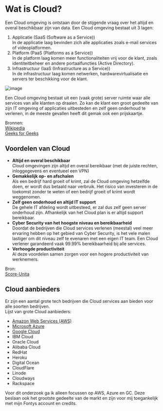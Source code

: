 # Wat is Cloud?
Een Cloud omgeving is ontstaan door de stijgende vraag over het altijd en overal beschikbaar zijn van data. Een Cloud omgeving bestaat uit 3 lagen:  
1. Applicatie (SaaS (Software as a Service))  
In de applicatie laag bevinden zich alle applicaties zoals e-mail services of videoplatformen.
3. Platform (PaaS (Platforms as a Service))  
In de platform laag komen meer functionaliteiten vrij voor de klant, zoals identiteitbeheer en andere portaalfuncties (Active Directory).
5. Infrastructuur (IaaS (Infrastructure as a Service))  
In de infrastructuur laag komen netwerken, hardwarevirtualisatie en servers ter beschikking voor de klant.  
  
![image](https://media.geeksforgeeks.org/wp-content/uploads/20221228112413/Cloud-Computing-Layers.png)
  
Een Cloud omgeving bestaat uit een (vaak grote) server ruimte waar alle services van alle klanten op draaien. Zo kan de klant een groot gedeelte van zijn IT omgeving of applicaties uitbesteden en zelf geen onderhoud te verlenen, in de meeste gevallen heeft dit gemak ook een prijskaartje.  
  
Bronnen:  
[Wikipedia](https://nl.wikipedia.org/wiki/Cloudcomputing)  
[Geeks for Geeks](https://www.geeksforgeeks.org/layered-architecture-of-cloud/)

## Voordelen van Cloud
- **Altijd en overal beschikbaar**  
Cloud omgevingen zijn altijd en overal bereikbaar (met de juiste rechten, inloggegevens en eventueel een VPN)
- **Gemakkelijk op- en afschalen**  
Als een bedrijf hard groeit of krimt, zal de Cloud omgeving hetzelfde doen, er wordt dus betaald naar verbruik. Het risico van investeren in de toekomst zonder te weten of een bedrijf groeit of krimt wordt weggenomen.
- **Zelf geen onderhoud en altijd IT support**  
De gehele IT afdeling wordt uitbesteed, er zal dus zelf geen server onderhoud zijn. Afhankelijk van het Cloud plan is er altijd support bereikbaar.
- **Cyber Security van het hoogste niveau en bereikbaarheid**  
Doordat de bedrijven die Cloud services verlenen (meestal) veel meer ervaring hebben op het gebied van Cyber Security, is het vele malen lastiger om dit niveau zelf te evenaren met een eigen IT team. Een Cloud verlener garandeerd vaak 99.99% bereikbaarheid bij alle services.
- **Verhoogde productiviteit**  
Al deze voordelen samen zorgen voor een hogere productiviteit van werknemers.  
  
Bron:  
[Score-Unita](https://www.score-utica.nl/blog/5-voordelen-van-werken-in-de-cloud)

## Cloud aanbieders
Er zijn een aantal grote tech bedrijven die Cloud services aan bieden voor alle soorten bedrijven.  
Lijst van grote Cloud aanbieders:
- [Amazon Web Services (AWS)](https://aws.amazon.com/free/?trk=3c7428a8-c52c-45ed-8072-8e2ba8bf9225&sc_channel=ps&ef_id=CjwKCAjw5pShBhB_EiwAvmnNV5_zK5hGcKc5QQHMmTa_TKb-ofNyoaxnM44Fct_hKMs3cWGSIFg1oRoCvLwQAvD_BwE:G:s&s_kwcid=AL!4422!3!649687334390!e!!g!!aws!19738730142!145148221566&all-free-tier.sort-by=item.additionalFields.SortRank&all-free-tier.sort-order=asc&awsf.Free%20Tier%20Types=*all&awsf.Free%20Tier%20Categories=*all)
- [Microsoft Azure](https://azure.microsoft.com/nl-nl/free/search/?&ef_id=CjwKCAjw5pShBhB_EiwAvmnNV2PaLREVxl7mffqL1Ck18v67o40Ysqy6SdhcO89yLbFdC0P0NmnXJBoCCXkQAvD_BwE:G:s&OCID=AIDcmmy4pl1olr_SEM_CjwKCAjw5pShBhB_EiwAvmnNV2PaLREVxl7mffqL1Ck18v67o40Ysqy6SdhcO89yLbFdC0P0NmnXJBoCCXkQAvD_BwE:G:s&gclid=CjwKCAjw5pShBhB_EiwAvmnNV2PaLREVxl7mffqL1Ck18v67o40Ysqy6SdhcO89yLbFdC0P0NmnXJBoCCXkQAvD_BwE)
- [Google Cloud](https://azure.microsoft.com/nl-nl/free/search/?&ef_id=CjwKCAjw5pShBhB_EiwAvmnNV2PaLREVxl7mffqL1Ck18v67o40Ysqy6SdhcO89yLbFdC0P0NmnXJBoCCXkQAvD_BwE:G:s&OCID=AIDcmmy4pl1olr_SEM_CjwKCAjw5pShBhB_EiwAvmnNV2PaLREVxl7mffqL1Ck18v67o40Ysqy6SdhcO89yLbFdC0P0NmnXJBoCCXkQAvD_BwE:G:s&gclid=CjwKCAjw5pShBhB_EiwAvmnNV2PaLREVxl7mffqL1Ck18v67o40Ysqy6SdhcO89yLbFdC0P0NmnXJBoCCXkQAvD_BwE)
- IBM Cloud
- Oracle Cloud
- Alibaba Cloud
- RedHat
- Heroku
- Digital Ocean
- CloudFlare
- Linode
- Cloudways
- Rackspace
  
Voor dit onderzoek ga ik alleen focussen op AWS, Azure en GC. Deze beslaan ook het grootste gedeelte van de markt en zijn voor mij toegankelijk met mijn Fontys account en credits.
